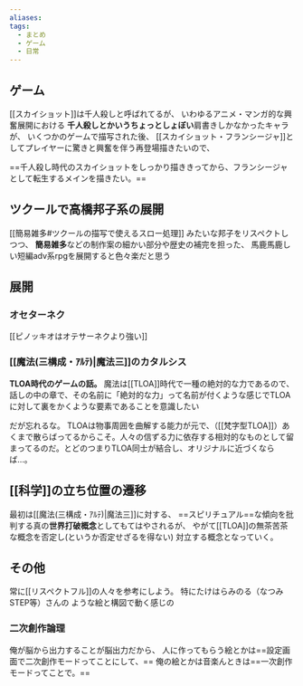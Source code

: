 ```yaml
---
aliases: 
tags:
  - まとめ
  - ゲーム
  - 日常
---
```

## ゲーム
[[スカイショット]]は千人殺しと呼ばれてるが、
いわゆるアニメ・マンガ的な興奮展開における
**千人殺しとかいうちょっとしょぼい**肩書きしかなかったキャラが、
いくつかのゲームで描写された後、
[[スカイショット・フランシージャ]]としてプレイヤーに驚きと興奮を伴う再登場描きたいので、

==千人殺し時代のスカイショットをしっかり描ききってから、フランシージャとして転生するメインを描きたい。==
## ツクールで高橋邦子系の展開
[[簡易雑多#ツクールの描写で使えるスロー処理]]
みたいな邦子をリスペクトしつつ、
**簡易雑多**などの制作案の細かい部分や歴史の補完を担った、
馬鹿馬鹿しい短編adv系rpgを展開すると色々楽だと思う

## 展開

### オセターネク
[[ピノッキオはオテサーネクより強い]]

### [[魔法(三構成・ｱﾙﾃ)|魔法三]]のカタルシス
**TLOA時代のゲームの話。**
魔法は[[TLOA]]時代で一種の絶対的な力であるので、
話しの中の章で、その名前に「絶対的な力」って名前が付くような感じでTLOAに対して裏をかくような要素であることを意識したい

だが忘れるな。
TLOAは物事周囲を曲解する能力が元で、（[[梵字型TLOA]]）あくまで散らばってるからこそ。人々の信ずる力に依存する相対的なものとして留まってるのだ。とどのつまりTLOA同士が結合し、オリジナルに近づくならば…。 
## [[科学]]の立ち位置の遷移
最初は[[魔法(三構成・ｱﾙﾃ)|魔法三]]に対する、
==スピリチュアル==な傾向を批判する真の**世界打破概念**としてもてはやされるが、
やがて[[TLOA]]の無茶苦茶な概念を否定し(というか否定せざるを得ない)
対立する概念となっていく。


## その他
常に[[リスペクトフル]]の人々を参考にしよう。
特にたけはらみのる（なつみSTEP等）さんの
ような絵と構図で動く感じの
### 二次創作論理
俺が脳から出力することが脳出力だから、
人に作ってもらう絵とかは==設定画面で二次創作モードってことにして、==
俺の絵とかは音楽んときは==一次創作モードってことで。==